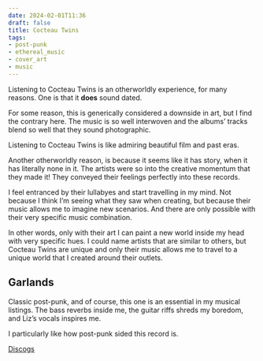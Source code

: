 ```yaml
---
date: 2024-02-01T11:36
draft: false
title: Cocteau Twins
tags:
- post-punk
- ethereal_music
- cover_art
- music
---
```

Listening to Cocteau Twins is an otherworldly experience, for many reasons. One is that it **does** sound dated.

For some reason, this is generically considered a downside in art, but I find the contrary here. The music is so well interwoven and the albums’ tracks blend so well that they sound photographic.

Listening to Cocteau Twins is like admiring beautiful film and past eras.

Another otherworldly reason, is because it seems like it has story, when it has literally none in it. The artists were so into the creative momentum that they made it! They conveyed their feelings perfectly into these records.

I feel entranced by their lullabyes and start travelling in my mind. Not because I think I’m seeing what they saw when creating, but because their music allows me to imagine new scenarios. And there are only possible with their very specific music combination.

In other words, only with their art I can paint a new world inside my head with very specific hues. I could name artists that are similar to others, but Cocteau Twins are unique and only their music allows me to travel to a unique world that I created around their outlets.

## Garlands

Classic post-punk, and of course, this one is an essential in my musical listings. The bass reverbs inside me, the guitar riffs shreds my boredom, and Liz’s vocals inspires me.

I particularly like how post-punk sided this record is.

[Discogs](https://www.discogs.com/master/452-Cocteau-Twins-Garlands)